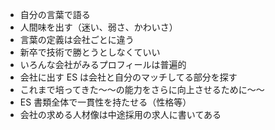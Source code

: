 - 自分の言葉で語る
- 人間味を出す（迷い、弱さ、かわいさ）
- 言葉の定義は会社ごとに違う
- 新卒で技術で勝とうとしなくていい
- いろんな会社がみるプロフィールは普遍的
- 会社に出す ES は会社と自分のマッチしてる部分を探す
- これまで培ってきた〜〜の能力をさらに向上させるために〜〜
- ES 書類全体で一貫性を持たせる（性格等）
- 会社の求める人材像は中途採用の求人に書いてある
